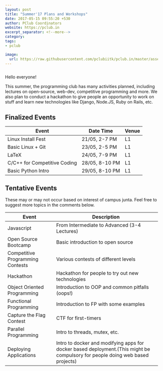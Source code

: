 ```yaml
---
layout: post
title: "Summer'17 Plans and Workshops"
date: 2017-05-15 09:55:20 +530
author: PClub Coordinators
website: https://pclub.in
excerpt_separator: <!--more-->
category:
tags:
- pclub

image:
  url: https://raw.githubusercontent.com/pclubiitk/pclub.in/master/assets/image/summer.png
---
```

<center>
  <img data-src="https://raw.githubusercontent.com/pclubiitk/pclub.in/master/assets/image/summer.png" style="width: 70%;">
</center>

Hello everyone! 

This summer, the programming club has many activities planned, including
lectures on open-source, web-dev, competitive programming and more. We also plan to
conduct a hackathon to give people an opportunity to work on stuff and learn new technologies
like Django, Node.JS, Ruby on Rails, etc.

<!--more-->

## Finalized Events

| Event                        | Date Time      | Venue |
|------------------------------|----------------|-------|
| Linux Install Fest           | 21/05, 2-7 PM  | L1    |
| Basic Linux + Git            | 23/05, 2-5 PM  | L1    |
| LaTeX                        | 24/05, 7-9 PM  | L1    |
| C/C++ for Competitive Coding | 28/05, 8-10 PM | L1    |
| Basic Python Intro           | 29/05, 8-10 PM | L1    |


## Tentative Events

These may or may not occur based on interest of campus junta. Feel free to suggest more topics in the comments below.

| Event                            | Description                                                                                                                   |
|----------------------------------|-------------------------------------------------------------------------------------------------------------------------------|
| Javascript                       | From Intermediate to Advanced (3-4 Lectures)                                                                                  |
| Open Source Bootcamp             | Basic introduction to open source                                                                                             |
| Competitive Programming Contests | Various contests of different levels                                                                                          |
| Hackathon                        | Hackathon for people to try out new technologies                                                                              |
| Object Oriented Programming      | Introduction to OOP and common pitfalls (oops!)                                                                               |
| Functional Programming           | Introduction to FP with some examples                                                                                         |
| Capture the Flag Contest         | CTF for first-timers                                                                                                          |
| Parallel Programming             | Intro to threads, mutex, etc.                                                                                                 |
| Deploying Applications           | Intro to docker and modifying apps for docker based deployment.(This might be compulsory for people doing web based projects) |
